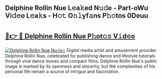 ## Delphine Rollin Nue L𝚎a𝚔ed N𝚞𝚍e - Part-oWu Vi𝚍𝚎o L𝚎a𝚔s - H𝚘𝚝 O𝚗𝚕yf𝚊ns P𝚑𝚘tos 0Deuu

# <h2><a href="http://kf1nqbo.oniu.top/?m=Delphine+Rollin+Nue">🔗👉 🔴 Delphine Rollin Nue P𝚑ot𝚘𝚜 V𝚒d𝚎o</a></h2>

[![Delphine Rollin Nue Nu𝚍e𝚜](https://i.imgur.com/0qMVB7G.gif)](http://kf1nqbo.oniu.top/?m=Delphine+Rollin+Nue)
Digital media artist and amusement provider Delphine Rollin Nue, celebrated for publishing dance and lifestyle tutorials through viral dance moves and compact films. Delphine Rollin Nue's public image is marked by its openness and sincerity, but the complexities of his personal life remain a source of intrigue and fascination.  
